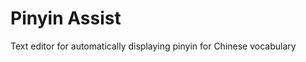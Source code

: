 Pinyin Assist
=============

Text editor for automatically displaying pinyin for Chinese vocabulary
